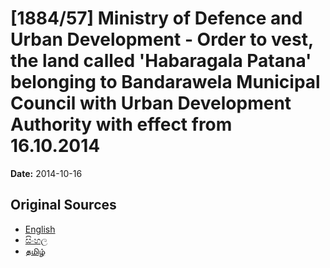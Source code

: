 # [1884/57] Ministry of Defence and Urban Development - Order to vest, the land called 'Habaragala Patana' belonging to Bandarawela Municipal Council with Urban Development Authority with effect from 16.10.2014

**Date:** 2014-10-16

## Original Sources

- [English](https://documents.gov.lk/view/extra-gazettes/2014/10/1884-57_E.pdf)
- [සිංහල](https://documents.gov.lk/view/extra-gazettes/2014/10/1884-57_S.pdf)
- [தமிழ்](https://documents.gov.lk/view/extra-gazettes/2014/10/1884-57_T.pdf)
